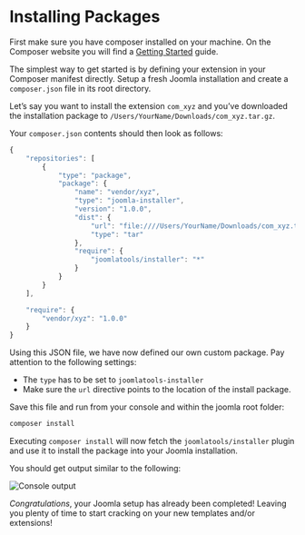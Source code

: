 # Installing Packages

First make sure you have composer installed on your machine. On the Composer website you will find a [Getting Started](http://getcomposer.org/doc/00-intro.md) guide.

The simplest way to get started is by defining your extension in your Composer manifest directly. Setup a fresh Joomla installation and create a `composer.json` file in its root directory.

Let’s say you want to install the extension `com_xyz` and you’ve downloaded the installation package to `/Users/YourName/Downloads/com_xyz.tar.gz`.

Your `composer.json` contents should then look as follows:

```js
{
    "repositories": [
        {
            "type": "package",
            "package": {
                "name": "vendor/xyz",
                "type": "joomla-installer",
                "version": "1.0.0",
                "dist": {
                    "url": "file:////Users/YourName/Downloads/com_xyz.tar.gz",
                    "type": "tar"
                },
                "require": {
                    "joomlatools/installer": "*"
                }
            }
        }
    ],

    "require": {
        "vendor/xyz": "1.0.0"
    }
}
```

Using this JSON file, we have now defined our own custom package. Pay attention to the following settings:

* The `type` has to be set to `joomlatools-installer`
* Make sure the `url` directive points to the location of the install package.

Save this file and run from your console and within the joomla root folder:

```bash
composer install
```

Executing `composer install` will now fetch the `joomlatools/installer` plugin and use it to install the package into your Joomla installation.

You should get output similar to the following:

![Console output](http://farm6.staticflickr.com/5475/10689162794_875325a8f0_o.png)

*Congratulations*, your Joomla setup has already been completed! Leaving you plenty of time to start cracking on your new templates and/or extensions!
